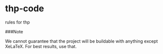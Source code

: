 thp-code
========

rules for thp

###Note

We cannot guarantee that the project will be buildable with anything except XeLaTeX. For best results, use that.
